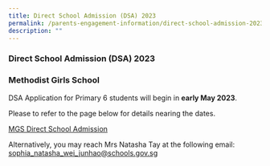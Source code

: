 ```yaml
---
title: Direct School Admission (DSA) 2023
permalink: /parents-engagement-information/direct-school-admission-2023/
description: ""
---
```

### Direct School Admission (DSA) 2023

### Methodist Girls School

DSA Application for Primary 6 students will begin in **early May 2023**. 

Please to refer to the page below for details nearing the dates. 

[MGS Direct School Admission](https://www.mgs.moe.edu.sg/secondary/admissions/dsa-sec1/)

Alternatively, you may reach Mrs Natasha Tay at the following email: [sophia_natasha_wei_junhao@schools.gov.sg](sophia_natasha_wei_junhao@schools.gov.sg)
